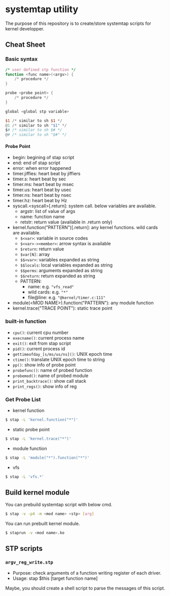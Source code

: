 # systemtap utility

The purpose of this repository is to create/store systemtap scripts for kernel developper.

## Cheat Sheet
### Basic syntax

```awk
/* user defined stp function */
function <func name>(<argv>) {
	/* procedure */
}

probe <probe point> {
	/* procedure */
}

global <global stp variable>

$1 /* similar to sh $1 */
@1 /* similar to sh "$1" */
$# /* similar to sh $# */
@# /* similar to sh "$#" */
```

#### Probe Point

- begin: begining of stap script
- end: end of stap script
- error: when error happened
- timer.jiffies: heart beat by jiffiers
- timer.s: heart beat by sec
- timer.ms: heart beat by msec
- timer.us: heart beat by usec
- timer.ns: heart beat by nsec
- timer.hz: heart beat by Hz
- syscall.\<syscall\>[.return]: system call. below variables are available.
  - argstr: list of value of args
  - name: function name
  - retstr: return value (available in .return only)
- kernel.function("PATTERN")[.return]: any kernel functions. wild cards are available.
  - `$<var>`: variable in source codes
  - `$<var>-><member>`: arrow syntax is available
  - `$return`: return value
  - `$var[N]`: array
  - `$$<var>`: variables expanded as string
  - `$$locals`: local variables expanded as string
  - `$$perms`: arguments expanded as string
  - `$$return`: return expanded as string
  - PATTERN:
    - name: e.g. `"vfs_read"`
    - wild cards: e.g. `"*"`
    - file@line: e.g. `"@kernel/timer.c:111"`
- module(\<MOD NAME\>).function("PATTERN"): any module function
- kernel.trace("TRACE POINT"): static trace point

### built-in function

- `cpu()`: current cpu number
- `execname()`: current process name
- `exit()`: exit from stap script
- `pid()`: current process id
- `gettimeofday_[s/ms/us/ns]()`: UNIX epoch time
- `ctime()`: translate UNIX epoch time to string
- `pp()`: show info of probe point
- `probefunc()`: name of probed function
- `probemod()`: name of probed module
- `print_backtrace()`: show call stack
- `print_regs()`: show info of reg

### Get Probe List

- kernel function

```sh
$ stap -L 'kernel.function("*")'
```

- static probe point

```sh
$ stap -L 'kernel.trace("*")'
```

- module function

```sh
$ stap -L 'module("*").function("*")'
```

- vfs

```sh
$ stap -L 'vfs.*'
```

## Build kernel module

You can prebuild systemtap script with below cmd.

```sh
$ stap -v -p4 -m <mod name> <stp> [arg]
```

You can run prebuilt kernel module.

```sh
$ staprun -v <mod name>.ko
```

## STP scripts

### `argv_reg_write.stp`

- Purpose: check arguments of a function writing register of each driver.
- Usage: stap $this [target function name]

Maybe, you should create a shell script to parse the messages of this script.
